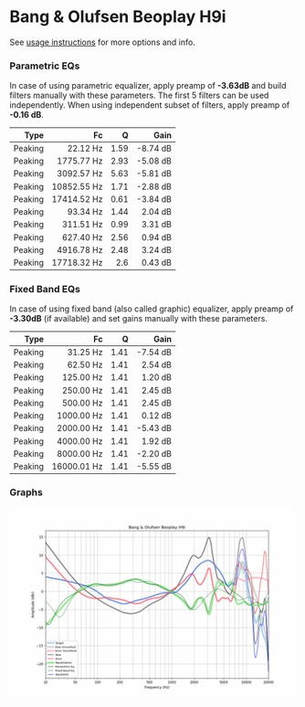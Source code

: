 # Bang & Olufsen Beoplay H9i
See [usage instructions](https://github.com/jaakkopasanen/AutoEq#usage) for more options and info.

### Parametric EQs
In case of using parametric equalizer, apply preamp of **-3.63dB** and build filters manually
with these parameters. The first 5 filters can be used independently.
When using independent subset of filters, apply preamp of **-0.16 dB**.

| Type    | Fc          |    Q | Gain     |
|--------:|------------:|-----:|---------:|
| Peaking | 22.12 Hz    | 1.59 | -8.74 dB |
| Peaking | 1775.77 Hz  | 2.93 | -5.08 dB |
| Peaking | 3092.57 Hz  | 5.63 | -5.81 dB |
| Peaking | 10852.55 Hz | 1.71 | -2.88 dB |
| Peaking | 17414.52 Hz | 0.61 | -3.84 dB |
| Peaking | 93.34 Hz    | 1.44 | 2.04 dB  |
| Peaking | 311.51 Hz   | 0.99 | 3.31 dB  |
| Peaking | 627.40 Hz   | 2.56 | 0.94 dB  |
| Peaking | 4916.78 Hz  | 2.48 | 3.24 dB  |
| Peaking | 17718.32 Hz | 2.6  | 0.43 dB  |

### Fixed Band EQs
In case of using fixed band (also called graphic) equalizer, apply preamp of **-3.30dB**
(if available) and set gains manually with these parameters.

| Type    | Fc          |    Q | Gain     |
|--------:|------------:|-----:|---------:|
| Peaking | 31.25 Hz    | 1.41 | -7.54 dB |
| Peaking | 62.50 Hz    | 1.41 | 2.54 dB  |
| Peaking | 125.00 Hz   | 1.41 | 1.20 dB  |
| Peaking | 250.00 Hz   | 1.41 | 2.45 dB  |
| Peaking | 500.00 Hz   | 1.41 | 2.45 dB  |
| Peaking | 1000.00 Hz  | 1.41 | 0.12 dB  |
| Peaking | 2000.00 Hz  | 1.41 | -5.43 dB |
| Peaking | 4000.00 Hz  | 1.41 | 1.92 dB  |
| Peaking | 8000.00 Hz  | 1.41 | -2.20 dB |
| Peaking | 16000.01 Hz | 1.41 | -5.55 dB |

### Graphs
![](./Bang%20&%20Olufsen%20Beoplay%20H9i.png)